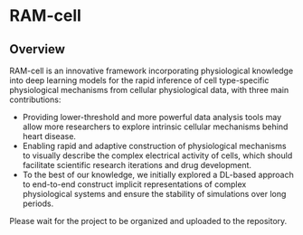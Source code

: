 # RAM-cell

## Overview
RAM-cell is an innovative framework incorporating physiological knowledge into deep learning models for the rapid inference of cell type-specific physiological mechanisms from cellular physiological data, with three main contributions:

+ Providing lower-threshold and more powerful data analysis tools may allow more researchers to explore intrinsic cellular mechanisms behind heart disease.
+ Enabling rapid and adaptive construction of physiological mechanisms to visually describe the complex electrical activity of cells, which should facilitate scientific research iterations and drug development.
+ To the best of our knowledge, we initially explored a DL-based approach to end-to-end construct implicit representations of complex physiological systems and ensure the stability of simulations over long periods.

Please wait for the project to be organized and uploaded to the repository.
